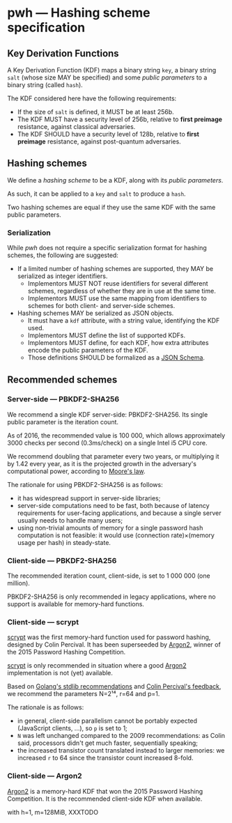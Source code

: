 # pwh — Hashing scheme specification

## Key Derivation Functions

A Key Derivation Function (KDF) maps a binary string `key`,
a binary string `salt` (whose size MAY be specified) and some
*public parameters* to a binary string (called `hash`).

The KDF considered here have the following requirements:
- If the size of `salt` is defined, it MUST be at least 256b.
- The KDF MUST have a security level of 256b, relative to
  **first preimage** resistance, against classical adversaries.
- The KDF SHOULD have a security level of 128b, relative to
  **first preimage** resistance, against post-quantum adversaries.


## Hashing schemes

We define a *hashing scheme* to be a KDF, along with its
*public parameters*.

As such, it can be applied to a `key` and `salt` to produce a `hash`.

Two hashing schemes are equal if they use the same KDF with the same
public parameters.


### Serialization

While *pwh* does not require a specific serialization format for
hashing schemes, the following are suggested:
- If a limited number of hashing schemes are supported,
  they MAY be serialized as integer identifiers.
  - Implementors MUST NOT reuse identifiers for several different schemes,
	regardless of whether they are in use at the same time.
  - Implementors MUST use the same mapping from identifiers to schemes
	for both client- and server-side schemes.
- Hashing schemes MAY be serialized as JSON objects.
  - It must have a `kdf` attribute, with a string value,
	identifying the KDF used.
  - Implementors MUST define the list of supported KDFs.
  - Implementors MUST define, for each KDF, how extra attributes
	encode the public parameters of the KDF.
  - Those definitions SHOULD be formalized as a [JSON Schema].


[JSON Schema]: http://json-schema.org/


## Recommended schemes

### Server-side — PBKDF2-SHA256

We recommend a single KDF server-side: PBKDF2-SHA256.
Its single public parameter is the iteration count.

As of 2016, the recommended value is 100 000, which allows approximately
3000 checks per second (0.3ms/check) on a single Intel i5 CPU core.

We recommend doubling that parameter every two years, or multiplying it
by 1.42 every year, as it is the projected growth in the adversary's
computational power, according to [Moore's law].

The rationale for using PBKDF2-SHA256 is as follows:
- it has widespread support in server-side libraries;
- server-side computations need to be fast, both because of latency
  requirements for user-facing applications, and because a single server
  usually needs to handle many users;
- using non-trivial amounts of memory for a single password hash
  computation is not feasible: it would use (connection rate)×(memory
  usage per hash) in steady-state.


[Moore's law]: https://en.wikipedia.org/wiki/Moore%27s_law


### Client-side — PBKDF2-SHA256

The recommended iteration count, client-side, is set to 1 000 000 (one
million).

PBKDF2-SHA256 is only recommended in legacy applications, where no
support is available for memory-hard functions.


### Client-side — scrypt

[scrypt] was the first memory-hard function used for password hashing,
designed by Colin Percival.  It has been superseeded by [Argon2], winner
of the 2015 Password Hashing Competition.

[scrypt] is only recommended in situation where a good [Argon2]
implementation is not (yet) available.

Based on [Golang's stdlib recommendations](https://godoc.org/golang.org/x/crypto/scrypt)
and [Colin Percival's feedback](https://github.com/Tarsnap/scrypt/issues/19),
we recommend the parameters N=2¹⁴, r=64 and p=1.

The rationale is as follows:
- in general, client-side parallelism cannot be portably expected
  (JavaScript clients, ...), so `p` is set to 1;
- `N` was left unchanged compared to the 2009 recommendations: as Colin
  said, processors didn't get much faster, sequentially speaking;
- the increased transistor count translated instead to larger memories:
  we increased `r` to 64 since the transistor count increased 8-fold.

[scrypt]: https://www.tarsnap.com/scrypt.html


### Client-side — Argon2

[Argon2] is a memory-hard KDF that won the 2015 Password Hashing
Competition.  It is the recommended client-side KDF when available.

with h=1, m=128MiB, XXXTODO

[Argon2]: https://password-hashing.net/
